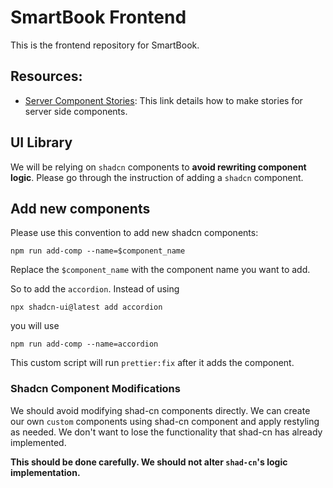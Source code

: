 # SmartBook Frontend

This is the frontend repository for SmartBook.

## Resources:

- [Server Component Stories](https://storybook.js.org/blog/storybook-react-server-components/): This link details how to make stories for server side components.

## UI Library

We will be relying on `shadcn` components to **avoid rewriting component logic**. Please go through the instruction of adding a `shadcn` component.

## Add new components

Please use this convention to add new shadcn components:

```
npm run add-comp --name=$component_name
```

Replace the `$component_name` with the component name you want to add.

So to add the `accordion`. Instead of using

```
npx shadcn-ui@latest add accordion
```

you will use

```
npm run add-comp --name=accordion
```

This custom script will run `prettier:fix` after it adds the component.

### Shadcn Component Modifications

We should avoid modifying shad-cn components directly. We can create our own `custom` components using shad-cn component and apply restyling as needed. We don't want to lose the functionality that shad-cn has already implemented.

**This should be done carefully. We should not alter `shad-cn`'s logic implementation.**
